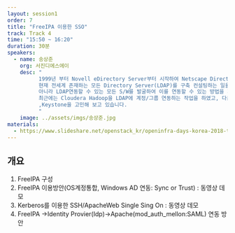 ```yaml
---
layout: session1
order: 7
title: "FreeIPA 이용한 SSO"
track: Track 4
time: "15:50 ~ 16:20"
duration: 30분
speakers:
  - name: 송상준
    org: 서진디에스에이
    desc: "
	      1999년 부터 Novell eDirectory Server부터 시작하여 Netscape Directory Server(LDAP)서버 구축을 시작하여
	      현재 전세계 존재하는 모든 Directory Server(LDAP)를 구축 컨설팅하는 일을 담당하고 있습니다. LDAP구축 뿐만
	      아니라 LDAP연동할 수 있는 모든 S/W를 발굴하여 이를 연동할 수 있는 방법을 제시해 드리고 있습니다.
	      최근에는 Cloudera Hadoop을 LDAP에 계정/그룹 연동하는 작업을 하였고, 다음 연동 소프트웨어로 OpenShift, Kubernetes
	      ,Keystone을 고민해 보고 있습니다.
	      "
    image: ../assets/imgs/송상준.jpg
materials:
  - https://www.slideshare.net/openstack_kr/openinfra-days-korea-2018-track-4-freeipa-sso
---
```


## 개요

1. FreeIPA 구성
2. FreeIPA 이용방안(OS계정통합, Windows AD 연동: Sync or Trust) : 동영상 데모
3. Kerberos를 이용한 SSH/ApacheWeb Single Sing On : 동영상 데모
4. FreeIPA ->Identity Provier(Idp)->Apache(mod_auth_mellon:SAML) 연동 방안
